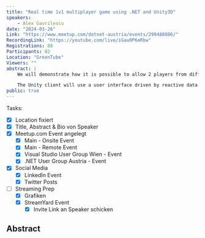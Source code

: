 ```yaml
---
title: "Real time 1v1 multiplayer game using .NET and Unity3D"
speakers: 
    - Alex Gavrilescu
date: "2024-03-26"
Link: "https://www.meetup.com/dotnet-austria/events/299488086/"
RecordingLink: "https://youtube.com/live/iGau0P6eRbw"
Registrations: 88
Participants: 82
Location: "GreenTube"
Viewers: ""
abstract: |
    We will demonstrate how it is possible to allow 2 players from different parts of the world to play against each other with the minimum latency possible and have the game validation done on the backend side.

    The Unity client will use a user interface driven by reactive data models which will be updated using a SignalR connection to the server.
public: true
---
```

Tasks:
- [x] Location fixiert
- [x] Title, Abstract & Bio von Speaker
- [x] Meetup.com Event angelegt
    - [x] Main - Onsite Event
    - [x] Main - Remote Event
    - [x] Visual Studio User Group Wien - Event
    - [x] .NET User Group Austria - Event
- [x] Social Media
    - [x] LinkedIn Event
    - [x] Twitter Posts
- [ ] Streaming Prep
    - [x] Grafiken
    - [x] StreamYard Event
        - [x] Invite Link an Speaker schicken

## Abstract

